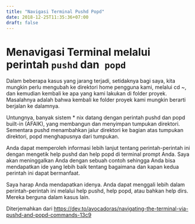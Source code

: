 ```yaml
---
title: "Navigasi Terminal Pushd Popd"
date: 2018-12-25T11:35:36+07:00
draft: false
---
```

# Menavigasi Terminal melalui perintah `pushd` dan` popd`

Dalam beberapa kasus yang jarang terjadi, setidaknya bagi saya, kita mungkin perlu mengubah ke direktori home pengguna kami, melalui cd ~, dan kemudian kembali ke apa yang kami lakukan di folder proyek. Masalahnya adalah bahwa kembali ke folder proyek kami mungkin berarti berjalan ke dalamnya.

Untungnya, banyak sistem * nix datang dengan perintah pushd dan popd built-in (AFAIK), yang membangun dan menyimpan tumpukan direktori. Sementara pushd menambahkan jalur direktori ke bagian atas tumpukan direktori, popd menghapusnya dari tumpukan.

Anda dapat memperoleh informasi lebih lanjut tentang perintah-perintah ini dengan mengetik help pushd dan help popd di terminal prompt Anda. Saya akan meninggalkan Anda dengan sebuah contoh sehingga Anda bisa mendapatkan ide yang lebih baik tentang bagaimana dan kapan kedua perintah ini dapat bermanfaat.

Saya harap Anda mendapatkan idenya. Anda dapat menggali lebih dalam perintah-perintah ini melalui help pushd, help popd, atau bahkan help dirs. Mereka berguna dalam kasus lain.

Diterjemahkan dari https://dev.to/avocadoras/navigating-the-terminal-via-pushd-and-popd-commands-13c9
